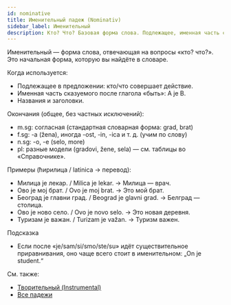 ```yaml
---
id: nominative
title: Именительный падеж (Nominativ)
sidebar_label: Именительный
description: Кто? Что? Базовая форма слова. Подлежащее, именная часть сказуемого, названия.
---
```


Именительный — форма слова, отвечающая на вопросы «кто? что?». Это начальная форма, которую вы найдёте в словаре.

Когда используется:

- Подлежащее в предложении: кто/что совершает действие.
- Именная часть сказуемого после глагола «быть»: A je B.
- Названия и заголовки.

Окончания (общее, без частных исключений):

- m.sg: согласная (стандартная словарная форма: grad, brat)
- f.sg: -a (žena), иногда -ost, -in, -ica и т. д. (учим по слову)
- n.sg: -o, -e (selo, more)
- pl: разные модели (gradovi, žene, sela) — см. таблицы во «Справочнике».

Примеры (ћирилица / latinica → перевод):

- Милица је лекар. / Milica je lekar. → Милица — врач.
- Ово је мој брат. / Ovo je moj brat. → Это мой брат.
- Београд је главни град. / Beograd je glavni grad. → Белград — столица.
- Ово је ново село. / Ovo je novo selo. → Это новая деревня.
- Туризам је важан. / Turizam je važan. → Туризм важен.

Подсказка

- Если после «je/sam/si/smo/ste/su» идёт существительное приравнивания, оно чаще всего стоит в именительном: „On je student.“

См. также:

- [Творительный (Instrumental)](./instrumental)
- [Все падежи](./)
